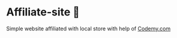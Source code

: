 # Affiliate-site :money_mouth_face:                                                                                                                                                                                                                                                                                                                                           
Simple website affiliated with local store
 with help of <a href="http://johnelder.com/">Codemy.com</a>
